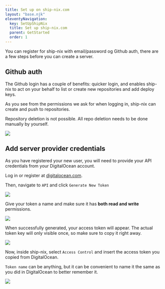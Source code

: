 ```yaml
---
title: Set up on ship-nix.com
layout: "base.njk"
eleventyNavigation:
  key: SetUpShipNix
  title: Set up ship-nix.com
  parent: GetStarted
  order: 1
---
```


You can register for ship-nix with email/password og Github auth, there are a few steps before you can create a server.

## Github auth

The Github login has a couple of benefits: quicker login, and enables ship-nix to act on your behalf to list or create new repositories and add deploy keys.

As you see from the permissions we ask for when logging in, ship-nix can create and push to repositories.

Repository deletion is not possible. All repo deletion needs to be done manually by yourself.

<a href="/images/githublogin.webp"><img src="/images/githublogin.webp" /></a>

## Add server provider credentials

As you have registered your new user, you will need to provide your API credentials from your DigitalOcean account.

Log in or register at [digitalocean.com](https://www.digitalocean.com/).

Then, navigate to `API` and click `Generate New Token`

<a href="/images/digitalocean-api.webp"><img src="/images/digitalocean-api.webp" /></a>

Give your token a name and make sure it has **both read and write** permissions.

<a href="/images/digitalocean-access-token.webp" ><img src="/images/digitalocean-access-token.webp" /></a>

When successfully generated, your access token will appear. The actual token key will only visible once, so make sure to copy it right away.

<a href="/images/digitalocean-generated-token.webp"><img src="/images/digitalocean-generated-token.webp" /></a>

Now, inside ship-nix, select `Access Control` and insert the access token you copied from DigitalOcean.

`Token name` can be anything, but it can be convenient to name it the same as you did in DigitalOcean to better remember it.

<a href="/images/ship-nix-access-control.webp"><img src="/images/ship-nix-access-control.webp" /></a>
